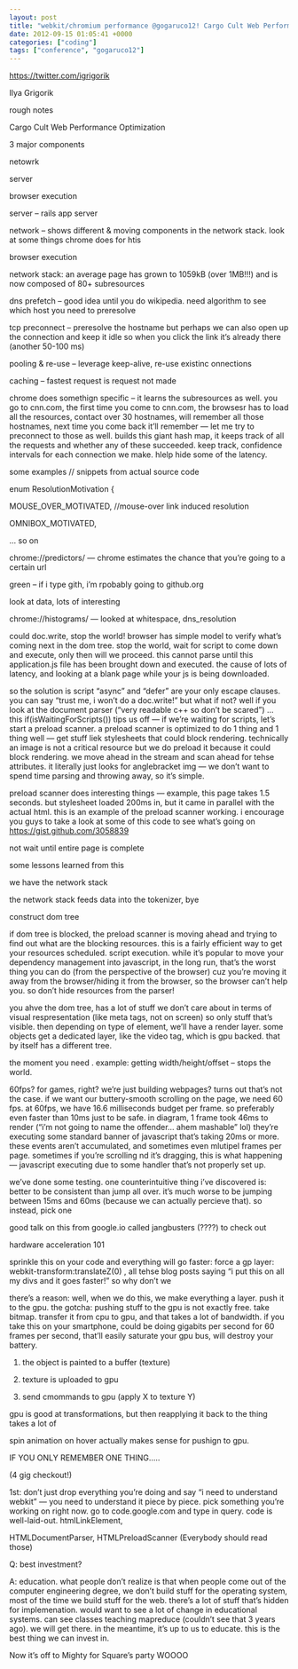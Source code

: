 ```yaml
---
layout: post
title: "webkit/chromium performance @gogaruco12! Cargo Cult Web Performance Optimization – Ilya Grigorik"
date: 2012-09-15 01:05:41 +0000
categories: ["coding"]
tags: ["conference", "gogaruco12"]
---
```


https://twitter.com/igrigorik

Ilya Grigorik

rough notes

Cargo Cult Web Performance Optimization

3 major components

netowrk

server

browser execution

server – rails app server

network – shows different & moving components in the network stack. look at some things chrome does for htis

browser execution

network stack: an average page has grown to 1059kB (over 1MB!!!) and is now composed of 80+ subresources

dns prefetch – good idea until you do wikipedia. need algorithm to see which host you need to preresolve

tcp preconnect – preresolve the hostname but perhaps we can also open up the connection and keep it idle so when you click the link it’s already there (another 50-100 ms)

pooling & re-use – leverage keep-alive, re-use existinc onnections

caching – fastest request is request not made

chrome does somethign specific – it learns the subresources as well. you go to cnn.com, the first time you come to cnn.com, the browsesr has to load all the resources, contact over 30 hostnames, will remember all those hostnames, next time you come back it’ll remember — let me try to preconnect to those as well. builds this giant hash map, it keeps track of all the requests and whether any of these succeeded. keep track, confidence intervals for each connection we make. hlelp hide some of the latency. 

some examples // snippets from actual source code

enum ResolutionMotivation {

  MOUSE_OVER_MOTIVATED, //mouse-over link induced resolution

  OMNIBOX_MOTIVATED,

… so on

chrome://predictors/  — chrome estimates the chance that you’re going to a certain url

green – if i type gith, i’m rpobably going to github.org

look at data, lots of interesting

chrome://histograms/ — looked at whitespace, dns_resolution

 could doc.write, stop the world! browser has simple model to verify what’s coming next in the dom tree. stop the world, wait for script to come down and execute, only then will we proceed. this cannot parse until this application.js file has been brought down and executed. the cause of lots of latency, and looking at a blank page while your js is being downloaded.

so the solution is script “async” and “defer” are your only escape clauses. you can say “trust me, i won’t do a doc.write!” but what if not? well if you look at the document parser (“very readable c++ so don’t be scared”) … this if(isWaitingForScripts()) tips us off — if we’re waiting for scripts, let’s start a preload scanner. a preload scanner is optimized to do 1 thing and 1 thing well — get stuff liek stylesheets that could block rendering. technically an image is not a critical resource but we do preload it because it could block rendering. we move ahead in the stream and scan ahead for tehse attributes. it literally just looks for anglebracket img — we don’t want to spend time parsing and throwing away, so it’s simple. 

preload scanner does interesting things — example, this page takes 1.5 seconds. but stylesheet loaded 200ms in, but it came in parallel with the actual html. this is an example of the preload scanner working. i encourage you guys to take a look at some of this code to see what’s going on https://gist.github.com/3058839

not wait until entire page is complete

some lessons learned from this

we have the network stack

the network stack feeds data into the tokenizer, bye

construct dom tree

if dom tree is blocked, the preload scanner is moving ahead and trying to find out what are the blocking resources. this is a fairly efficient way to get your resources scheduled. script execution. while it’s popular to move your dependency management into javascript, in the long run, that’s the worst thing you can do (from the perspective of the browser) cuz you’re moving it away from the browser/hiding it from the browser, so the browser can’t help you. so don’t hide resources from the parser!

you ahve the dom tree, has a lot of stuff we don’t care about in terms of visual respresentation (like meta tags, not on screen) so only stuff that’s visible. then depending on type of element, we’ll have a render layer. some objects get a dedicated layer, like the video tag, which is gpu backed. that by itself has a different tree. 

the moment you need . example: getting width/height/offset – stops the world. 

60fps? for games, right? we’re just building webpages? turns out that’s not the case. if we want our buttery-smooth scrolling on the page, we need 60 fps. at 60fps, we have 16.6 milliseconds budget per frame. so preferably even faster than 10ms just to be safe. in diagram, 1 frame took 46ms to render (“i’m not going to name the offender… ahem mashable” lol) they’re executing some standard banner of javascript that’s taking 20ms or more. these events aren’t accumulated, and sometimes even mlutipel frames per page. sometimes if you’re scrolling nd it’s dragging, this is what happening — javascript executing due to some handler that’s not properly set up. 

we’ve done some testing. one counterintuitive thing i’ve discovered is: better to be consistent than jump all over. it’s much worse to be jumping between 15ms and 60ms (because we can actually percieve that). so instead, pick one

good talk on this from google.io called jangbusters (????) to check out

hardware acceleration 101

sprinkle this on your code and everything will go faster: force a gp layer: webkit-transform:translateZ(0) , all tehse blog posts saying “i put this on all my divs and it goes faster!” so why don’t we

there’s a reason: well, when we do this, we make everything a layer. push it to the gpu. the gotcha: pushing stuff to the gpu is not exactly free. take bitmap. transfer it from cpu to gpu, and that takes a lot of bandwidth. if you take this on your smartphone, could be doing gigabits per second for 60 frames per second, that’ll easily saturate your gpu bus, will destroy your battery.

1. the object is painted to a buffer (texture)

2. texture is uploaded to gpu

3. send cmommands to gpu (apply X to texture Y)

gpu is good at transformations, but then reapplying it back to the thing takes a lot of 

spin animation on hover actually makes sense for pushign to gpu. 

IF YOU ONLY REMEMBER ONE THING…..

(4 gig checkout!)

1st: don’t just drop everything you’re doing and say “i need to understand webkit” — you need to understand it piece by piece. pick something you’re working on right now. go to code.google.com and type in query. code is well-laid-out. htmlLinkElement, 

HTMLDocumentParser, HTMLPreloadScanner (Everybody should read those)

Q: best investment?

A: education. what people don’t realize is that when people come out of the computer engineering degree, we don’t build stuff for the operating system, most of the time we build stuff for the web. there’s a lot of stuff that’s hidden for implemenation. would want to see a lot of change in educational systems. can see classes teaching mapreduce (couldn’t see that 3 years ago). we will get there. in the meantime, it’s up to us to educate. this is the best thing we can invest in. 

Now it’s off to Mighty for Square’s party WOOOO